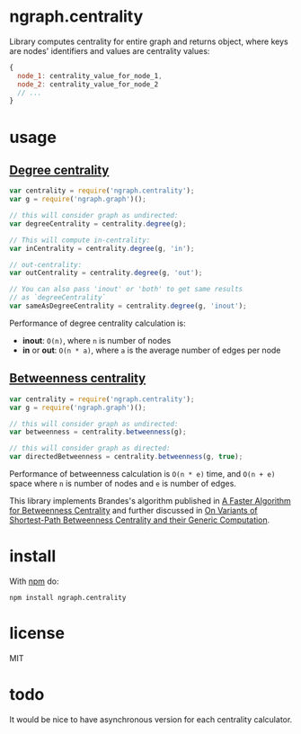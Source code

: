 # ngraph.centrality

Library computes centrality for entire graph and returns object, where keys are
nodes' identifiers and values are centrality values:

``` javascript
{
  node_1: centrality_value_for_node_1,
  node_2: centrality_value_for_node_2
  // ...
}
```

# usage

## [Degree centrality](https://en.wikipedia.org/wiki/Centrality#Degree_centrality)

``` javascript
var centrality = require('ngraph.centrality');
var g = require('ngraph.graph')();

// this will consider graph as undirected:
var degreeCentrality = centrality.degree(g);

// This will compute in-centrality:
var inCentrality = centrality.degree(g, 'in');

// out-centrality:
var outCentrality = centrality.degree(g, 'out');

// You can also pass 'inout' or 'both' to get same results
// as `degreeCentrality`
var sameAsDegreeCentrality = centrality.degree(g, 'inout');
```

Performance of degree centrality calculation is:

* **inout**: `O(n)`, where `n` is number of nodes
* **in** or **out**: `O(n * a)`, where `a` is the average number of edges per
node


## [Betweenness centrality](https://en.wikipedia.org/wiki/Betweenness_centrality)

``` javascript
var centrality = require('ngraph.centrality');
var g = require('ngraph.graph')();

// this will consider graph as undirected:
var betweenness = centrality.betweenness(g);

// this will consider graph as directed:
var directedBetweenness = centrality.betweenness(g, true);
```

Performance of betweenness calculation is `O(n * e)` time, and `O(n + e)` space
where `n` is number of nodes and `e` is number of edges.

This library implements Brandes's algorithm published in [A Faster Algorithm for Betweenness Centrality](http://www.inf.uni-konstanz.de/algo/publications/b-fabc-01.pdf)
and further discussed in [On Variants of Shortest-Path Betweenness
Centrality and their Generic Computation](http://www.inf.uni-konstanz.de/algo/publications/b-vspbc-08.pdf).

# install

With [npm](https://npmjs.org) do:

```
npm install ngraph.centrality
```

# license

MIT

# todo

It would be nice to have asynchronous version for each centrality calculator.
